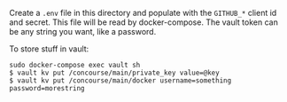 Create a `.env` file in this directory and populate with the `GITHUB_*` client
id and secret. This file will be read by docker-compose.
The vault token can be any string you want, like a password.

To store stuff in vault:
```
sudo docker-compose exec vault sh
$ vault kv put /concourse/main/private_key value=@key
$ vault kv put /concourse/main/docker username=something password=morestring
```
